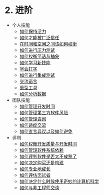 # 2. 进阶
[//]: # (Version:1.0.0)
- 个人技能
	- [如何保持活力](Personal-Skills/01-How-to-Stay-Motivated.md)
	- [如何才能被广泛信任](Personal-Skills/02-How-to-be-Widely-Trusted.md)
	- [在时间和空间之间该如何权衡](Personal-Skills/03-How-to-Tradeoff-Time-vs-Space.md)
	- [如何进行压力测试](Personal-Skills/04-How-to-Stress-Test.md)
	- [如何权衡简洁与抽象](Personal-Skills/05-How-to-Balance-Brevity-and-Abstraction.md)
	- [如何学习新技能](Personal-Skills/06-How-to-Learn-New-Skills.md)
	- [学会打字](Personal-Skills/07-Learn-to-Type.md)
	- [如何进行集成测试](Personal-Skills/08-How-to-Do-Integration-Testing.md)
	- [交流语言](Personal-Skills/09-Communication-Languages.md)
	- [重型工具](Personal-Skills/10-Heavy-Tools.md)
	- [如何分析数据](Personal-Skills/11-How-to-analyze-data.md)
- 团队技能
	- [如何管理开发时间](Team-Skills/01-How-to-Manage-Development-Time.md)
	- [如何管理第三方软件风险](Team-Skills/02-How-to-Manage-Third-Party-Software-Risks.md)
	- [如何管理咨询](Team-Skills/03-How-to-Manage-Consultants.md)
	- [如何适度交流](Team-Skills/04-How-to-Communicate-the-Right-Amount.md)
	- [如何直言异议以及如何避免](Team-Skills/05-How-to-Disagree-Honestly-and-Get-Away-with-It.md)
- 评判
	- [如何权衡开发质量与开发时间](Judgment/01-How-to-Tradeoff-Quality-Against-Development-Time.md)
	- [如何管理软件系统依赖](Judgment/02-How-to-Manage-Software-System-Dependence.md)
	- [如何评判软件是否太不成熟了](Judgment/03-How-to-Decide-if-Software-is-Too-Immature.md)
	- [如何决定购买还是构建](Judgment/04-How-to-Make-a-Buy-vs-Build-Decision.md)
	- [如何专业地成长](Judgment/05-How-to-Grow-Professionally.md)
	- [如何评估面试者](Judgment/06-How-to-Evaluate-Interviewees.md)
	- [如何决定什么时候使用奇妙的计算机科学](Judgment/07-How-to-Know-When-to-Apply-Fancy-Computer-Science.md)
	- [如何与非工程师交谈](Judgment/08-How-to-Talk-to-Non-Engineers.md)
